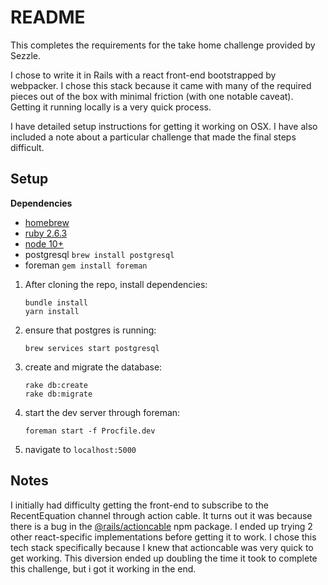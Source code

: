 # README

This completes the requirements for the take home challenge provided by Sezzle.

I chose to write it in Rails with a react front-end bootstrapped by webpacker. I chose this stack because it came with many of the required pieces out of the box with minimal friction (with one notable caveat). Getting it running locally is a very quick process.

I have detailed setup instructions for getting it working on OSX. I have also included a note about a particular challenge that made the final steps difficult.

## Setup

**Dependencies**

- [homebrew](https://brew.sh/)
- [ruby 2.6.3](https://rvm.io/)
- [node 10+](https://github.com/nvm-sh/nvm)
- postgresql `brew install postgresql`
- foreman `gem install foreman`

1. After cloning the repo, install dependencies:
    ```
    bundle install
    yarn install
    ```

2. ensure that postgres is running:
    ```
    brew services start postgresql
    ```

3. create and migrate the database:
    ```
    rake db:create
    rake db:migrate
    ```

4. start the dev server through foreman:
    ```
    foreman start -f Procfile.dev
    ```

5. navigate to `localhost:5000`

## Notes

I initially had difficulty getting the front-end to subscribe to the RecentEquation channel through action cable. It turns out it was because there is a bug in the [@rails/actioncable](https://github.com/rails/rails/issues/35501) npm package. I ended up trying 2 other react-specific implementations before getting it to work. I chose this tech stack specifically because I knew that actioncable was very quick to get working. This diversion ended up doubling the time it took to complete this challenge, but i got it working in the end.
